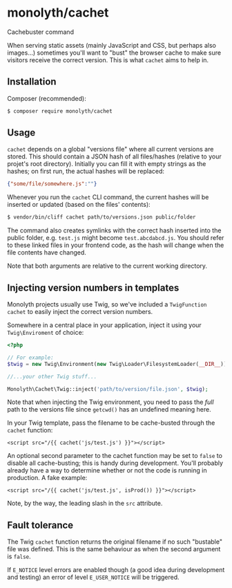 # monolyth/cachet
Cachebuster command

When serving static assets (mainly JavaScript and CSS, but perhaps also
images...) sometimes you'll want to "bust" the browser cache to make sure
visitors receive the correct version. This is what `cachet` aims to help in.

## Installation

Composer (recommended):

```sh
$ composer require monolyth/cachet
```

## Usage
`cachet` depends on a global "versions file" where all current versions are
stored. This should contain a JSON hash of all files/hashes (relative to your
projet's root directory). Initially you can fill it with empty strings as the
hashes; on first run, the actual hashes will be replaced:

```json
{"some/file/somewhere.js":""}
```

Whenever you run the `cachet` CLI command, the current hashes will be inserted
or updated (based on the files' contents):

```sh
$ vendor/bin/cliff cachet path/to/versions.json public/folder
```

The command also creates symlinks with the correct hash inserted into the public
folder, e.g. `test.js` might become `test.abcdabcd.js`. You should refer to
these linked files in your frontend code, as the hash will change when the file
contents have changed.

Note that both arguments are relative to the current working directory.

## Injecting version numbers in templates
Monolyth projects usually use Twig, so we've included a `TwigFunction` `cachet`
to easily inject the correct version numbers.

Somewhere in a central place in your application, inject it using your
`Twig\Enviroment` of choice:

```php
<?php

// For example:
$twig = new Twig\Environment(new Twig\Loader\FilesystemLoader(__DIR__));

//...your other Twig stuff...

Monolyth\Cachet\Twig::inject('path/to/version/file.json', $twig);

```

Note that when injecting the Twig environment, you need to pass the _full_ path
to the versions file since `getcwd()` has an undefined meaning here.

In your Twig template, pass the filename to be cache-busted through the `cachet`
function:

```twig
<script src="/{{ cachet('js/test.js') }}"></script>

```

An optional second parameter to the cachet function may be set to `false` to
disable all cache-busting; this is handy during development. You'll probably
already have a way to determine whether or not the code is running in
production. A fake example:

```twig
<script src="/{{ cachet('js/test.js', isProd()) }}"></script>

```

Note, by the way, the leading slash in the `src` attribute.

## Fault tolerance
The Twig `cachet` function returns the original filename if no such "bustable"
file was defined. This is the same behaviour as when the second argument is
`false`.

If `E_NOTICE` level errors are enabled though (a good idea during development
and testing) an error of level `E_USER_NOTICE` will be triggered.

